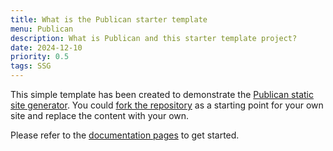 ```yaml
---
title: What is the Publican starter template
menu: Publican
description: What is Publican and this starter template project?
date: 2024-12-10
priority: 0.5
tags: SSG
---
```


This simple template has been created to demonstrate the [Publican static site generator](https://www.npmjs.com/package/publican). You could [fork the repository](https://github.com/craigbuckler/publican-starter) as a starting point for your own site and replace the content with your own.

Please refer to the [documentation pages](--ROOT--docs) to get started.

